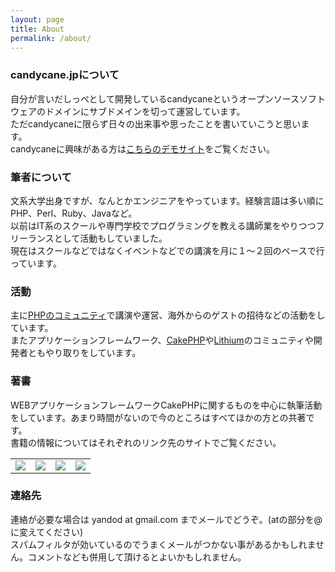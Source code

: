 ```yaml
---
layout: page
title: About
permalink: /about/
---
```


<h3>candycane.jpについて</h3>
<p>自分が言いだしっぺとして開発しているcandycaneというオープンソースソフトウェアのドメインにサブドメインを切って運営しています。<br />
ただcandycaneに限らず日々の出来事や思ったことを書いていこうと思います。<br />
candycaneに興味がある方は<a href="http://my.candycane.jp/">こちらのデモサイト</a>をご覧ください。</p>
<h3>筆者について</h3>
<p>文系大学出身ですが、なんとかエンジニアをやっています。経験言語は多い順にPHP、Perl、Ruby、Javaなど。<br />
以前はIT系のスクールや専門学校でプログラミングを教える講師業をやりつつフリーランスとして活動もしていました。<br />
現在はスクールなどではなくイベントなどでの講演を月に１～２回のペースで行っています。</p>
<h3>活動</h3>
<p>主に<a href="http://events.php.gr.jp/">PHPのコミュニティ</a>で講演や運営、海外からのゲストの招待などの活動をしています。<br />
またアプリケーションフレームワーク、<a href="http://cakephp.jp/">CakePHP</a>や<a href="http://rad-dev.org/">Lithium</a>のコミュニティや開発者ともやり取りをしています。</p>
<h3>著書</h3>
<p>WEBアプリケーションフレームワークCakePHPに関するものを中心に執筆活動をしています。あまり時間がないので今のところはすべてほかの方との共著です。<br />
書籍の情報についてはそれぞれのリンク先のサイトでご覧ください。</p>
<table>
<tr>
<td>
<a href="http://hb.afl.rakuten.co.jp/hgc/0423b0c9.da60b757.0423b0ca.962a2c8b/?pc=http%3a%2f%2fitem.rakuten.co.jp%2fbook%2f6107796%2f&m=http%3a%2f%2fm.rakuten.co.jp%2fbook%2fi%2f13216978%2f" target="_blank"><img src="http://hbb.afl.rakuten.co.jp/hgb/?pc=http%3a%2f%2fthumbnail.image.rakuten.co.jp%2f%400_mall%2fbook%2fcabinet%2f8399%2f83993246.jpg%3f_ex%3d128x128&m=http%3a%2f%2fthumbnail.image.rakuten.co.jp%2f%400_mall%2fbook%2fcabinet%2f8399%2f83993246.jpg%3f_ex%3d80x80" border="0" /></a>
</td>
<td>
<a href="http://hb.afl.rakuten.co.jp/hgc/0423b0c9.da60b757.0423b0ca.962a2c8b/?pc=http%3a%2f%2fitem.rakuten.co.jp%2fbook%2f6033152%2f&m=http%3a%2f%2fm.rakuten.co.jp%2fbook%2fi%2f13170292%2f" target="_blank"><img src="http://hbb.afl.rakuten.co.jp/hgb/?pc=http%3a%2f%2fthumbnail.image.rakuten.co.jp%2f%400_mall%2fbook%2fcabinet%2f8399%2f83993065.jpg%3f_ex%3d128x128&m=http%3a%2f%2fthumbnail.image.rakuten.co.jp%2f%400_mall%2fbook%2fcabinet%2f8399%2f83993065.jpg%3f_ex%3d80x80" border="0" /></a>
</td>
<td>
<a href="http://hb.afl.rakuten.co.jp/hgc/0423b0c9.da60b757.0423b0ca.962a2c8b/?pc=http%3a%2f%2fitem.rakuten.co.jp%2fbook%2f5039917%2f&m=http%3a%2f%2fm.rakuten.co.jp%2fbook%2fi%2f12517042%2f" target="_blank"><img src="http://hbb.afl.rakuten.co.jp/hgb/?pc=http%3a%2f%2fthumbnail.image.rakuten.co.jp%2f%400_mall%2fbook%2fcabinet%2f8399%2f83992431.jpg%3f_ex%3d128x128&m=http%3a%2f%2fthumbnail.image.rakuten.co.jp%2f%400_mall%2fbook%2fcabinet%2f8399%2f83992431.jpg%3f_ex%3d80x80" border="0" /></a>
</td>
<td>
<a href="http://hb.afl.rakuten.co.jp/hgc/0423b0c9.da60b757.0423b0ca.962a2c8b/?pc=http%3a%2f%2fitem.rakuten.co.jp%2fbook%2f5893023%2f&m=http%3a%2f%2fm.rakuten.co.jp%2fbook%2fi%2f13075354%2f" target="_blank"><img src="http://hbb.afl.rakuten.co.jp/hgb/?pc=http%3a%2f%2fthumbnail.image.rakuten.co.jp%2f%400_mall%2fbook%2fcabinet%2f8443%2f84432636.jpg%3f_ex%3d128x128&m=http%3a%2f%2fthumbnail.image.rakuten.co.jp%2f%400_mall%2fbook%2fcabinet%2f8443%2f84432636.jpg%3f_ex%3d80x80" border="0" /></a>
</td>
</tr>
</table>
<h3>連絡先</h3>
<p>連絡が必要な場合は yandod at gmail.com までメールでどうぞ。(atの部分を@に変えてください)<br />
スパムフィルタが効いているのでうまくメールがつかない事があるかもしれません。コメントなども併用して頂けるとよいかもしれません。</p>
